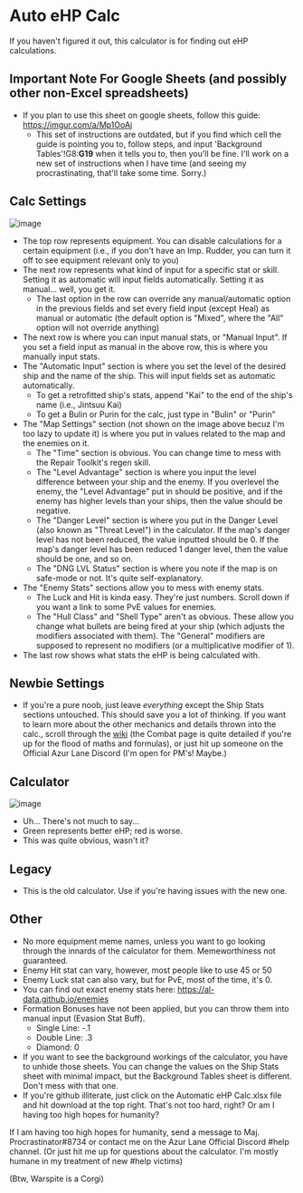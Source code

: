 # Auto eHP Calc
If you haven't figured it out, this calculator is for finding out eHP calculations.

## Important Note For Google Sheets (and possibly other non-Excel spreadsheets)
* If you plan to use this sheet on google sheets, follow this guide: https://imgur.com/a/Mp1OoAj
  * This set of instructions are outdated, but if you find which cell the guide is pointing you to, follow steps, and input 'Background Tables'!G8:**G19** when it tells you to, then you'll be fine. I'll work on a new set of instructions when I have time (and seeing my procrastinating, that'll take some time. Sorry.)

## Calc Settings

![image](https://cdn.discordapp.com/attachments/391458004454604811/576657315705520128/unknown.png)

* The top row represents equipment. You can disable calculations for a certain equipment (i.e., if you don't have an Imp. Rudder, you can turn it off to see equipment relevant only to you)
* The next row represents what kind of input for a specific stat or skill. Setting it as automatic will input fields automatically. Setting it as manual... well, you get it. 
   * The last option in the row can override any manual/automatic option in the previous fields and set every field input (except Heal) as manual or automatic (the default option is "Mixed", where the "All" option will not override anything)
* The next row is where you can input manual stats, or "Manual Input". If you set a field input as manual in the above row, this is where you manually input stats.
* The "Automatic Input" section is where you set the level of the desired ship and the name of the ship. This will input fields set as automatic automatically.
   * To get a retrofitted ship's stats, append "Kai" to the end of the ship's name (i.e., Jintsuu Kai)
   * To get a Bulin or Purin for the calc, just type in "Bulin" or "Purin"
* The "Map Settings" section (not shown on the image above becuz I'm too lazy to update it) is where you put in values related to the map and the enemies on it.
   * The "Time" section is obvious. You can change time to mess with the Repair Toolkit's regen skill.
   * The "Level Advantage" section is where you input the level difference between your ship and the enemy. If you overlevel the enemy, the "Level Advantage" put in should be positive, and if the enemy has higher levels than your ships, then the value should be negative.
   * The "Danger Level" section is where you put in the Danger Level (also known as "Threat Level") in the calculator. If the map's danger level has not been reduced, the value inputted should be 0. If the map's danger level has been reduced 1 danger level, then the value should be one, and so on.
   * The "DNG LVL Status" section is where you note if the map is on safe-mode or not. It's quite self-explanatory.
* The "Enemy Stats" sections allow you to mess with enemy stats.
   * The Luck and Hit is kinda easy. They're just numbers. Scroll down if you want a link to some PvE values for enemies.
   * The "Hull Class" and "Shell Type" aren't as obvious. These allow you change what bullets are being fired at your ship (which adjusts the modifiers associated with them). The "General" modifiers are supposed to represent no modifiers (or a multiplicative modifier of 1).
* The last row shows what stats the eHP is being calculated with.

## Newbie Settings
* If you're a pure noob, just leave *everything* except the Ship Stats sections untouched. This should save you a lot of thinking. If you want to learn more about the other mechanics and details thrown into the calc., scroll through the [wiki](https://azurlane.koumakan.jp) (the Combat page is quite detailed if you're up for the flood of maths and formulas), or just hit up someone on the Official Azur Lane Discord (I'm open for PM's! Maybe.)

## Calculator
![image](https://cdn.discordapp.com/attachments/391458004454604811/576661952940736522/unknown.png)

* Uh... There's not much to say...
* Green represents better eHP; red is worse.
* This was quite obvious, wasn't it?

## Legacy
* This is the old calculator. Use if you're having issues with the new one.

## Other
* No more equipment meme names, unless you want to go looking through the innards of the calculator for them. Memeworthiness not guaranteed.
* Enemy Hit stat can vary, however, most people like to use 45 or 50
* Enemy Luck stat can also vary, but for PvE, most of the time, it's 0.
* You can find out exact enemy stats here: https://al-data.github.io/enemies
* Formation Bonuses have not been applied, but you can throw them into manual input (Evasion Stat Buff).
    * Single Line: -.1
    * Double Line: .3
    * Diamond: 0
* If you want to see the background workings of the calculator, you have to unhide those sheets. You can change the values on the Ship Stats sheet with minimal impact, but the Background Tables sheet is different. Don't mess with that one.
* If you're github illiterate, just click on the Automatic eHP Calc.xlsx file and hit download at the top right. That's not too hard, right? Or am I having too high hopes for humanity?


If I am having too high hopes for humanity, send a message to Maj. Procrastinator#8734 or contact me on the Azur Lane Official Discord #help channel. (Or just hit me up for questions about the calculator. I'm mostly humane in my treatment of new #help victims)

(Btw, Warspite is a Corgi)
